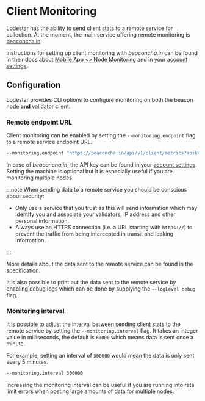 # Client Monitoring

Lodestar has the ability to send client stats to a remote service for collection.
At the moment, the main service offering remote monitoring is [beaconcha.in](https://beaconcha.in/).

Instructions for setting up client monitoring with _beaconcha.in_ can be found in their docs about
[Mobile App &lt;&gt; Node Monitoring](https://kb.beaconcha.in/beaconcha.in-explorer/mobile-app-less-than-greater-than-beacon-node)
and in your [account settings](https://beaconcha.in/user/settings#app).

## Configuration

Lodestar provides CLI options to configure monitoring on both the beacon node **and** validator client.

### Remote endpoint URL

Client monitoring can be enabled by setting the `--monitoring.endpoint` flag to a remote service endpoint URL.

```bash
--monitoring.endpoint "https://beaconcha.in/api/v1/client/metrics?apikey={apikey}&machine={machineName}"
```

In case of _beaconcha.in_, the API key can be found in your [account settings](https://beaconcha.in/user/settings#api).
Setting the machine is optional but it is especially useful if you are monitoring multiple nodes.

:::note
When sending data to a remote service you should be conscious about security:

- Only use a service that you trust as this will send information which may identify you
  and associate your validators, IP address and other personal information.
- Always use an HTTPS connection (i.e. a URL starting with `https://`) to prevent the traffic
  from being intercepted in transit and leaking information.

:::

More details about the data sent to the remote service can be found in the [specification](https://docs.google.com/document/d/1qPWAVRjPCENlyAjUBwGkHMvz9qLdd_6u9DPZcNxDBpc).

It is also possible to print out the data sent to the remote service by enabling debug logs which can be done by supplying the `--logLevel debug` flag.

### Monitoring interval

It is possible to adjust the interval between sending client stats to the remote service by setting the `--monitoring.interval` flag.
It takes an integer value in milliseconds, the default is `60000` which means data is sent once a minute.

For example, setting an interval of `300000` would mean the data is only sent every 5 minutes.

```bash
--monitoring.interval 300000
```

Increasing the monitoring interval can be useful if you are running into rate limit errors when posting large amounts of data for multiple nodes.
